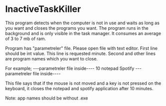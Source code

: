 # InactiveTaskKiller
 This program detects when the computer is not in use and waits as long as you want and closes the programs you want. The program runs in the background and is only visible in the task manager. It consumes an average of 3 to 7 mb of ram.
 
 Program has "parametreler" file. Please open file with text editor. 
 First line should be int value. This line is requested minute. 
 Second and other lines are program names which you want to close.
 
 For example;
 ---parametreler file inside----
10
notepad
Spotify
 ---parametreler file inside----
 
This file says that if the mouse is not moved and a key is not pressed on the keyboard, it closes the notepad and spotify application after 10 minutes.

Note: app names should be without .exe 
